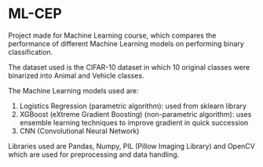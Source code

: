# ML-CEP

Project made for Machine Learning course, which compares the performance of different Machine Learning models on performing binary classification.

The dataset used is the CIFAR-10 dataset in which 10 original classes were binarized into Animal and Vehicle classes.

The Machine Learning models used are:
1. Logistics Regression (parametric algorithm): used from sklearn library
2. XGBoost (eXtreme Gradient Boosting) (non-parametric algorithm): uses ensemble learning techniques to improve gradient in quick succession
3. CNN (Convolutional Neural Network)

Libraries used are Pandas, Numpy, PIL (Pillow Imaging Library) and OpenCV which are used for preprocessing and data handling.
